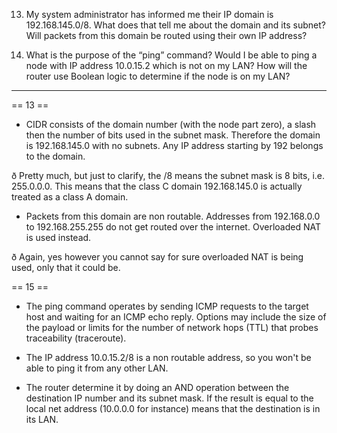 
13. My system administrator has informed me their IP domain is 192.168.145.0/8. What does that tell me about the domain and its subnet? Will packets from this domain be routed using their own IP address?

15. What is the purpose of the “ping” command? Would I be able to ping a node with IP address 10.0.15.2 which is not on my LAN? How will the router use Boolean logic to determine if the node is on my LAN?

________________________________________________________________________

== 13 ==
 
- CIDR consists of the domain number (with the node part zero), a slash then the number of bits used in the subnet mask. Therefore the domain is 192.168.145.0 with no subnets. Any IP address starting by 192 belongs to the domain.
 
ð    Pretty much, but just to clarify, the /8 means the subnet mask is 8 bits, i.e. 255.0.0.0. This means that the class C domain 192.168.145.0 is actually treated as a class A domain.
 
- Packets from this domain are non routable. Addresses from 192.168.0.0 to 192.168.255.255 do not get routed over the internet. Overloaded NAT is used instead.
 
ð    Again, yes however you cannot say for sure overloaded NAT is being used, only that it could be.
 
 
== 15 ==

- The ping command operates by sending ICMP requests to the target host and waiting for an ICMP echo reply.  Options may include the size of the payload or limits for the number of network hops (TTL) that probes traceability (traceroute).
 
- The IP address 10.0.15.2/8 is a non routable address, so you won't be able to ping it from any other LAN.
 
- The router determine it by doing an AND operation between the destination IP number and its subnet mask. If the result is equal to the local net address (10.0.0.0 for instance) means that the destination is in its LAN.
 
